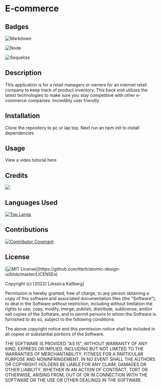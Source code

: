 # E-commerce

## Badges
![Markdown](https://img.shields.io/badge/Markdown-0000000?style=plasticfor-the-badge&logo=markdown&logoColor=black)

![Node](https://img.shields.io/badge/Node.js-339933?style=plasticfor-the-badge&logo=nodedotjs&logoColor=white)

![Sequelize](https://img.shields.io/badge/Sequelize.js-339933?style=plasticfor-the-badge)
## Description
This application is for a retail managers or owners for an internet retail company to keep track of product inventory. This back end utilizes the latest technologies to make sure you stay competitive with other e-commerce companies. Incredibly user friendly

## Installation
Clone the repository to pc or lap top.  Next run an npm init to install dependencies

## Usage

View a video tutorial here 

## Credits
<a href="https://github.com/jessicakallberg/rE-commerce/graphs/contributors">
<img src="https://contrib.rocks/image?repo=jessicakallberg/readmeGenerator" />
</a>

## Languages Used

[![Top Langs](https://github-readme-stats.vercel.app/api/top-langs/?username=jessicakallberg&layout=compact&s_count=8)](https://github.com/jessicakallberg/github-readmeGenerator)

## Contributions
[![Contributor Covenant](https://img.shields.io/badge/Contributor%20Covenant-2.1-4baaaa.svg)](code_of_conduct.md)

## License
[![MIT License](https://img.shields.io/apm/l/atomic-design-ui.svg?)](https://github.com/tterb/atomic-design-ui/blob/master/LICENSEs)

Copyright (c) [2022] [Jessica Kallberg]

Permission is hereby granted, free of charge, to any person obtaining a copy of this software and associated documentation files (the "Software"), to deal in the Software without restriction, including without limitation the rights to use, copy, modify, merge, publish, distribute, sublicense, and/or sell copies of the Software, and to permit persons to whom the Software is furnished to do so, subject to the following conditions:

The above copyright notice and this permission notice shall be included in all copies or substantial portions of the Software.

THE SOFTWARE IS PROVIDED "AS IS", WITHOUT WARRANTY OF ANY KIND, EXPRESS OR IMPLIED, INCLUDING BUT NOT LIMITED TO THE WARRANTIES OF MERCHANTABILITY, FITNESS FOR A PARTICULAR PURPOSE AND NONINFRINGEMENT. IN NO EVENT SHALL THE AUTHORS OR COPYRIGHT HOLDERS BE LIABLE FOR ANY CLAIM, DAMAGES OR OTHER LIABILITY, WHETHER IN AN ACTION OF CONTRACT, TORT OR OTHERWISE, ARISING FROM, OUT OF OR IN CONNECTION WITH THE SOFTWARE OR THE USE OR OTHER DEALINGS IN THE SOFTWARE.

